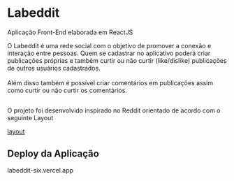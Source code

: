 # Labeddit

Aplicação Front-End elaborada em ReactJS

O Labeddit é uma rede social com o objetivo de promover a conexão e interação entre pessoas. Quem se cadastrar no aplicativo poderá criar publicações próprias e também curtir ou não curtir (like/dislike) publicações de outros usuários cadastrados.<br><br>
Além disso também é possível criar comentários em publicações assim como curtir ou não curtir os comentários. <br>
##

O projeto foi desenvolvido inspirado no Reddit orientado de acordo com o seguinte Layout<br>

[layout](https://github.com/VieiraMiguel/labeddit-frontend/assets/117989316/e65821dc-644d-478f-bf36-cdc0505cc593)
##

## Deploy da Aplicação

labeddit-six.vercel.app
